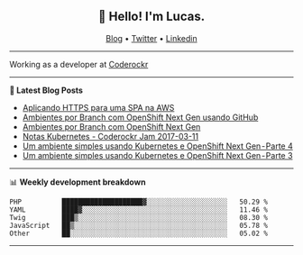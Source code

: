 <h2 align="center">👋 Hello! I'm Lucas.</h2>
<p align="center">
  <a href="https://www.lucassabreu.net.br/">Blog</a> •
  <a href="https://twitter.com/lucassabreu">Twitter</a> •
  <a href="https://www.linkedin.com/in/lucassantosabreu/">Linkedin</a>
</p>

---

Working as a developer at [Coderockr](https://github.com/Coderockr)

---

**📝 Latest Blog Posts**

<!-- BLOG-POST-LIST:START -->
- [Aplicando HTTPS para uma SPA na AWS](http://www.lucassabreu.net.br/post/aplicando-https-para-uma-spa-na-aws/)
- [Ambientes por Branch com OpenShift Next Gen usando GitHub](http://www.lucassabreu.net.br/post/ambientes-por-branch-com-openshift-next-gen-usando-github/)
- [Ambientes por Branch com OpenShift Next Gen](http://www.lucassabreu.net.br/post/ambientes-por-branch-com-openshift-next-gen/)
- [Notas Kubernetes - Coderockr Jam 2017-03-11](http://www.lucassabreu.net.br/gist/coderockr-jam-2017-03/)
- [Um ambiente simples usando Kubernetes e OpenShift Next Gen - Parte 4](http://www.lucassabreu.net.br/post/um-ambiente-simples-usando-kubernetes-e-openshift-next-gen-parte-4/)
- [Um ambiente simples usando Kubernetes e OpenShift Next Gen - Parte 3](http://www.lucassabreu.net.br/post/um-ambiente-simples-usando-kubernetes-e-openshift-next-gen-parte-3/)
<!-- BLOG-POST-LIST:END -->

---

📊 **Weekly development breakdown**
<!--START_SECTION:waka-->
```text
PHP          ████████████████████▓░░░░░░░░░░░░░░░░░░░░   50.29 % 
YAML         ████▓░░░░░░░░░░░░░░░░░░░░░░░░░░░░░░░░░░░░   11.46 % 
Twig         ███▒░░░░░░░░░░░░░░░░░░░░░░░░░░░░░░░░░░░░░   08.30 % 
JavaScript   ██▒░░░░░░░░░░░░░░░░░░░░░░░░░░░░░░░░░░░░░░   05.78 % 
Other        ██░░░░░░░░░░░░░░░░░░░░░░░░░░░░░░░░░░░░░░░   05.02 % 
```
<!--END_SECTION:waka-->

---
